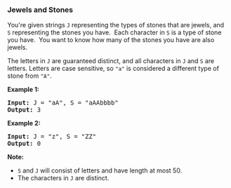 <h3> Jewels and Stones </h3>
<div><p>You're given strings <code>J</code> representing the types of stones that are jewels, and <code>S</code> representing the stones you have.&nbsp; Each character in <code>S</code> is a type of stone you have.&nbsp; You want to know how many of the stones you have are also jewels.</p>

<p>The letters in <code>J</code> are guaranteed distinct, and all characters in <code>J</code> and <code>S</code> are letters. Letters are case sensitive, so <code>"a"</code> is considered a different type of stone from <code>"A"</code>.</p>

<p><strong>Example 1:</strong></p>

<pre><strong>Input:</strong> J = "aA", S = "aAAbbbb"
<strong>Output:</strong> 3
</pre>

<p><strong>Example 2:</strong></p>

<pre><strong>Input:</strong> J = "z", S = "ZZ"
<strong>Output:</strong> 0
</pre>

<p><strong>Note:</strong></p>

<ul>
	<li><code>S</code> and <code>J</code> will consist of letters and have length at most 50.</li>
	<li>The characters in <code>J</code> are distinct.</li>
</ul>
</div>